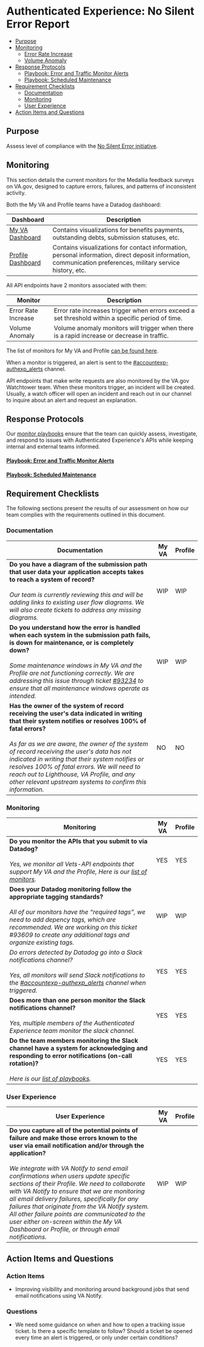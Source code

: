 # Authenticated Experience: No Silent Error Report

- [Purpose](#purpose)
- [Monitoring](#monitoring)
  - [Error Rate Increase](#)
  - [Volume Anomaly](#)
- [Response Protocols](#response-protocols)
  - [Playbook: Error and Traffic Monitor Alerts](#playbook-error-and-traffic-monitor-alerts)
  - [Playbook: Scheduled Maintenance](#playbook-scheduled-maintenance)
- [Requirement Checklists](#requirement-checklists)
  - [Documentation](#documentation)
  - [Monitoring](#monitoring)
  - [User Experience](#user-experience)
- [Action Items and Questions](#action-items-and-questions)

## Purpose
Assess level of compliance with the [No Silent Error initiative](https://github.com/department-of-veterans-affairs/va.gov-team-sensitive/blob/master/platform/practices/zero-silent-failures/how-to-discover-if-your-app-has-silent-failures.md).

## Monitoring
This section details the current monitors for the Medallia feedback surveys on VA.gov, designed to capture errors, failures, and patterns of inconsistent activity.

Both the My VA and Profile teams have a Datadog dashboard:

| **Dashboard**          | **Description**        |
|-------------------|----------------------|
| [My VA Dashboard](https://vagov.ddog-gov.com/dashboard/4dk-pwd-mni/authenticated-experience-my-va?fromUser=false&refresh_mode=sliding&from_ts=1727402646697&to_ts=1727406246697&live=true)     | Contains visualizations for benefits payments, outstanding debts, submission statuses, etc.          |
| [Profile Dashboard](https://vagov.ddog-gov.com/dashboard/86m-u8e-z5x/authenticated-experience-profile?fromUser=false&refresh_mode=sliding&from_ts=1727319633446&to_ts=1727406033446&live=true)    | Contains visualizations for contact information, personal information, direct deposit information, communication preferences, military service history, etc. |

All API endpoints have 2 monitors associated with them:

| **Monitor**          | **Description**                                                                                   |
|----------------------|---------------------------------------------------------------------------------------------------|
| Error Rate Increase   | Error rate increases trigger when errors exceed a set threshold within a specific period of time. |
| Volume Anomaly        | Volume anomaly monitors will trigger when there is a rapid increase or decrease in traffic.       |


The list of monitors for My VA and Profile [can be found here](https://vagov.ddog-gov.com/monitors/manage?q=tag%3A%22team%3Aauth-experience-profile%22&order=asc&sort=name).

When a monitor is triggered, an alert is sent to the [#accountexp-authexp_alerts](https://dsva.slack.com/archives/C02SYJGH8FJ) channel.

API endpoints that make write requests are also monitored by the VA.gov Watchtower team.  When these monitors trigger, an incident will be created.  Usually, a watch officer will open an incident and reach out in our channel to inquire about an alert and request an explanation.

## Response Protocols
Our [monitor playbooks](#https://github.com/department-of-veterans-affairs/va.gov-team-sensitive/blob/master/products/identity-personalization/auth-experience/playbooks/monitoring.md) ensure that the team can quickly assess, investigate, and respond to issues with Authenticated Experience's APIs while keeping internal and external teams informed.

#### [Playbook: Error and Traffic Monitor Alerts](https://github.com/department-of-veterans-affairs/va.gov-team-sensitive/blob/master/products/identity-personalization/auth-experience/playbooks/monitoring.md#playbook-error-and-traffic-monitor-alerts)

#### [Playbook: Scheduled Maintenance](https://github.com/department-of-veterans-affairs/va.gov-team-sensitive/blob/master/products/identity-personalization/auth-experience/playbooks/monitoring.md#playbook-scheduled-maintenance)

## Requirement Checklists
The following sections present the results of our assessment on how our team complies with the requirements outlined in this document. 


### Documentation

| **Documentation** | **My VA** | **Profile** |
|-------------------|-----------|-------------|
| **Do you have a diagram of the submission path that user data your application accepts takes to reach a system of record?**  <br><br> *Our team is currently reviewing this and will be adding links to existing user flow diagrams. We will also create tickets to address any missing diagrams.* | WIP | WIP |
| **Do you understand how the error is handled when each system in the submission path fails, is down for maintenance, or is completely down?** <br><br> *Some maintenance windows in My VA and the Profile are not functioning correctly. We are addressing this issue through ticket [#93234](https://github.com/department-of-veterans-affairs/va.gov-team/issues/93234) to ensure that all maintenance windows operate as intended.* | WIP |WIP |
| **Has the owner of the system of record receiving the user's data indicated in writing that their system notifies or resolves 100% of fatal errors?** <br><br> *As far as we are aware, the owner of the system of record receiving the user's data has not indicated in writing that their system notifies or resolves 100% of fatal errors. We will need to reach out to Lighthouse, VA Profile, and any other relevant upstream systems to confirm this information.* | NO | NO |

### Monitoring
| **Monitoring** | **My VA** | **Profile** |
|----------------|-----------|-------------|
| **Do you monitor the APIs that you submit to via Datadog?** <br><br> *Yes, we monitor all Vets-API endpoints that support My VA and the Profile,  Here is our [list of monitors](https://vagov.ddog-gov.com/monitors/manage?q=tag%3A%22team%3Aauth-experience-profile%22&order=asc&sort=name).*| YES | YES |
| **Does your Datadog monitoring follow the appropriate tagging standards?** <br><br> *All of our monitors have the “required tags”, we need to add depency tags, which are recommended.  We are working on this ticket #93609 to create any additional tags and organize existing tags.* | WIP | WIP |
| *Do errors detected by Datadog go into a Slack notifications channel?* <br><br> *Yes, all monitors will send Slack notifications to the [#accountexp-authexp_alerts](#https://dsva.slack.com/archives/C02SYJGH8FJ) channel when triggered.* | YES | YES|
| **Does more than one person monitor the Slack notifications channel?** <br><br> *Yes, multiple members of the Authenticated Experience team monitor the slack channel.* | YES | YES |
| **Do the team members monitoring the Slack channel have a system for acknowledging and responding to error notifications (on-call rotation)?** <br><br> *Here is our [list of playbooks](https://github.com/department-of-veterans-affairs/va.gov-team-sensitive/blob/master/products/identity-personalization/auth-experience/playbooks/monitoring.md).*| YES | YES |

### User Experience
| **User Experience** | **My VA** | **Profile** |
|---------------------|-----------|-------------|
| **Do you capture all of the potential points of failure and make those errors known to the user via email notification and/or through the application?** <br><br> *We integrate with VA Notify to send email confirmations when users update specific sections of their Profile. We need to collaborate with VA Notify to ensure that we are monitoring all email delivery failures, specifically for any failures that originate from the VA Notify system. All other failure points are communicated to the user either on-screen within the My VA Dashboard or Profile, or through email notifications.* | WIP | WIP

## Action Items and Questions

### Action Items
- Improving visibility and monitoring around background jobs that send email notifications using VA Notify.

### Questions
- We need some guidance on when and how to open a tracking issue ticket. Is there a specific template to follow? Should a ticket be opened every time an alert is triggered, or only under certain conditions?

